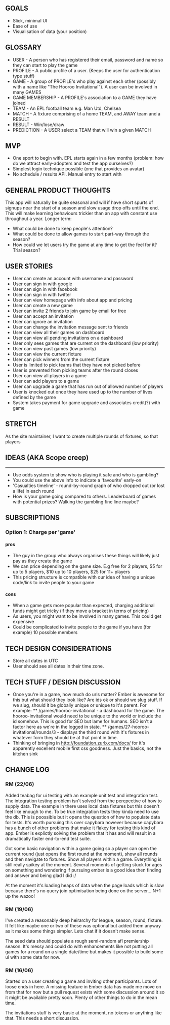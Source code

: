 ## GOALS

* Slick, minimal UI
* Ease of use
* Visualisation of data (your position)


## GLOSSARY

* USER            - A person who has registered their email, password and name so they can start to play the game
* PROFILE         - A public profile of a user. (Keeps the user for authentication type stuff)
* GAME            - A group of PROFILE's who play against each other (possibly with a name like "The Hooroo Invitational"). A user can be involved in many GAMES
* GAME MEMBERSHIP - A PROFILE's association to a GAME they have joined
* TEAM            - An EPL football team e.g. Man Utd, Chelsea
* MATCH           - A fixture comprising of a home TEAM, and AWAY team and a RESULT
* RESULT          - Win/lose/draw
* PREDICTION      - A USER select a TEAM that will win a given MATCH


## MVP

* One sport to begin with. EPL starts again in a few months (problem: how do we attract early-adopters and test the app ourselves?)
* Simplest login technique possible (one that provides an avatar)
* No schedule / results API. Manual entry to start with


## GENERAL PRODUCT THOUGHTS
This app will naturally be quite seasonal and will if have short spurts of signups near the start of a season and slow usage drop offs until the end. This will make learning behaviours trickier than an app with constant use throughout a year. Longer term:
* What could be done to keep people's attention?
* What could be done to allow games to start part-way through the season?
* How could we let users try the game at any time to get the feel for it?  Trial season?

## USER STORIES

* User can create an account with username and password
* User can sign in with google
* User can sign in with facebook
* User can sign in with twitter
* User can view homepage with info about app and pricing
* User can create a new game
* User can invite 2 friends to join game by email for free
* User can accept an invitation
* User can ignore an invitation
* User can change the invitation message sent to friends
* User can view all their games on dashboard
* User can view all pending invitations on a dashboard
* User only sees games that are current on the dashboard (low priority)
* User can view past games (low priority)
* User can view the current fixture
* User can pick winners from the current fixture
* User is limited to pick teams that they have not picked before
* User is prevented from picking teams after the round closes
* User can view all players in a game
* User can add players to a game
* User can upgrade a game that has run out of allowed number of players
* User is knocked out once they have used up to the number of lives defined by the game
* System takes payment for game upgrade and associates credit(?) with game


## STRETCH

As the site maintainer, I want to create multiple rounds of fixtures, so that players


## IDEAS (AKA Scope creep)
-----------------------
* Use odds system to show who is playing it safe and who is gambling?
* You could use the above info to indicate a 'favourite' early-on
* 'Casualties timeline' - round-by-round graph of who dropped out (or lost a life) in each round
* How is your game going compared to others. Leaderboard of games with potential prizes? Walking the gambling fine line maybe?


## SUBSCRIPTIONS

### Option 1: Charge per 'game'

#### pros
* The guy in the group who always organises these things will likely just pay as they create the game
* We can price depending on the game size. E.g free for 2 players, $5 for up to 5 players, $10 up to 10 players, $25 for 11+ players
* This pricing structure is compatible with our idea of having a unique code/link to invite people to your game

#### cons
* When a game gets more popular than expected, charging additional funds might get tricky (if they move a bracket in terms of pricing)
* As users, you might want to be involved in many games. This could get expensive
* Could be complicated to invite people to the game if you have (for example) 10 possible members

## TECH DESIGN CONSIDERATIONS
* Store all dates in UTC
* User should see all dates in their time zone.


## TECH STUFF / DESIGN DISCUSSION
* Once you're in a game, how much do urls matter? Ember is awesome for this but what should they look like? Are ids ok or should we slug stuff. If we slug, should it be globally unique or unique to it's parent. For example:
** /games/hooroo-invitational - a dashboard for the game. The hooroo-invitational would need to be unique to the world or include the id somehow. This is good for SEO but lame for humans. SEO isn't a factor here as we're in the logged in state.
** /games/27-hooroo-invitational/rounds/3 - displays the third round with it's fixtures in whatever form they should be at that point in time.
* Thinking of bringing in http://foundation.zurb.com/docs/ for it's apparently excellent mobile first css goodness. Just the basics, not the kitchen sink


## CHANGE LOG



### RM (22/06)
Added teabag for ui testing with an example unit test and integration test. The integration testing problem isn't solved from the perepective of how to supply data. The example in there uses local data fixtures but this doesn't feel like enough to me. To be true integration tests they kinda need to use the db. This is poossible but it opens the question of how to populate data for tests.  It's worth pursuing this over capybara however because capybara has a bunch of other problems that make it flakey for testing this kind of app. Ember is explictly solving the problem that it has and will result in a dramatically faster end-to-end test suite.

Got some basic navigation within a game going so a player can open the current round (just opens the first round at the moment), show all rounds and then navigate to fixtures. Show all players within a game.  Everything is still really spikey at the moment. Several moments of getting stuck for ages on something and wondering if pursuing ember is a good idea then finding and answer and being glad I did :/

At the moment it's loading heaps of data when the page loads which is slow because there's no query join optimisation being done on the server... N+1 up the wazoo!

### RM (19/06)
I've created a reasonably deep heirarchy for league, season, round, fixture. It felt like maybe one or two of these was optional but added them anyway as it makes some things simpler. Lets chat if it doesn't make sense.

The seed data should populate a rough semi-random afl premiership season. It's messy and could do with enhancements like not putting all games for a round on a single date/time but makes it possible to build some ui with some data for now.

### RM (16/06)
Started on a user creating a game and inviting other participants. Lots of loose ends in here. A missing feature in Ember data has made me move on from that for now but a pull request exists with some discussion around it so it might be available pretty soon. Plenty of other things to do in the mean time.

The invitations stuff is very basic at the moment, no tokens or anything like that. This needs a short discussion.

